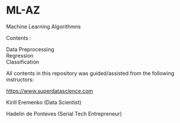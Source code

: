 # ML-AZ
Machine Learning Algorithmns 

Contents : 

  Data Preprocessing</br>
  Regression</br>
  Classification</br>

All contents in this repository was guided/assisted from the following instructors:

https://www.superdatascience.com

Kirill Eremenko (Data Scientist)

Hadelin de Ponteves (Serial Tech Entrepreneur)
